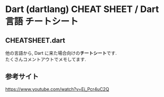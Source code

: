 # Dart (dartlang) CHEAT SHEET / Dart言語 チートシート
## CHEATSHEET.dart
他の言語から, Dart に来た場合向けの**チートシート**です.  
たくさんコメントアウトでメモしてます.  
  
## 参考サイト
https://www.youtube.com/watch?v=Ej_Pcr4uC2Q  

